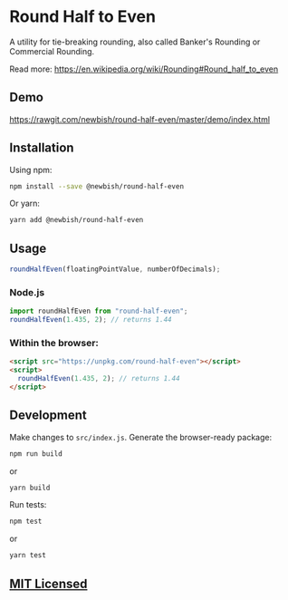 # Round Half to Even

A utility for tie-breaking rounding, also called Banker's Rounding or Commercial Rounding.

Read more: https://en.wikipedia.org/wiki/Rounding#Round_half_to_even

## Demo

https://rawgit.com/newbish/round-half-even/master/demo/index.html

## Installation

Using npm:

```sh
npm install --save @newbish/round-half-even
```

Or yarn:

```sh
yarn add @newbish/round-half-even
```

## Usage

```js
roundHalfEven(floatingPointValue, numberOfDecimals);
```

### Node.js

```js
import roundHalfEven from "round-half-even";
roundHalfEven(1.435, 2); // returns 1.44
```

### Within the browser:

```html
<script src="https://unpkg.com/round-half-even"></script>
<script>
  roundHalfEven(1.435, 2); // returns 1.44
</script>
```

## Development

Make changes to `src/index.js`. Generate the browser-ready package:

```sh
npm run build
```

or

```sh
yarn build
```

Run tests:

```sh
npm test
```

or

```sh
yarn test
```

## [MIT Licensed](LICENSE)
